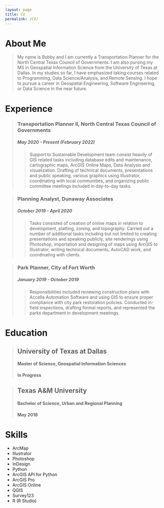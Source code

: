 ```yaml
---
layout: page
title: CV
permalink: /CV/
---
```


# About Me
> My name is Bobby and I am currently a Transportation Planner for the North Central Texas Council of Governments. I am also pursing my MS in Geospatial Information Science from the University of Texas at Dallas. In my studies so far, I have emphasized taking courses related to Programming, Data Science/Analysis, and Remote Sensing. I hope to pursue a career in Geospatial Engineering, Software Engineering, or Data Science in the near future. 

# Experience
> ### Transportation Planner II, North Central Texas Council of Governments
> ##### May 2020 - Present (February 2022)
>> Support to Sustainable Development team consist heavily of GIS related tasks including database edits and maintenance, cartographic maps, ArcGIS Online Maps, Data Analysis and visualization. Drafting of technical documents, presentations and public speaking, various graphics using Illustrator, coordinating with local communities, and organizing public committee meetings included in day-to-day tasks.

> ### Planning Analyst, Dunaway Associates
> ##### October 2019 - April 2020
>> Tasks consisted of creation of online maps in relation to development, platting, zoning, and topography. Carried out a number of additional tasks including but not limited to creating presentations and speaking publicly, site renderings using Photoshop, importation and designing of maps using ArcGIS to Illustrator, writing technical documents, AutoCAD work, and coordinating with clients.

> ### Park Planner, City of Fort Worth
> ##### January 2019 - October 2019
>> Responsibilities included reviewing construction plans with Accella Automation Software and using GIS to ensure proper compliance with city park restoration policies. Conducted in-field inspections, drafting formal reports, and represented the parks department in development meetings.

# Education

> ## University of Texas at Dallas 
> #### Master of Science, Geospatial Information Sciences
> #### In Progress

> ## Texas A&M University 
> #### Bachelor of Science, Urban and Regional Planning
> #### May 2018

# Skills
- ArcMap
- Illustrator
- Photoshop
- InDesign
- Python
- ArcGIS API for Python
- ArcGIS Pro
- ArcGIS Online
- QGIS
- Survey123
- R (R Studio)
